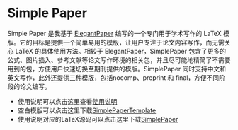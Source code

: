 # Simple Paper

Simple Paper 是我基于 [ElegantPaper](https://github.com/ElegantLaTeX/ElegantPaper) 编写的一个专门用于学术写作的 LaTeX 模版。它的目标是提供一个简单易用的模版，让用户专注于论文内容写作，而无需关心 LaTeX 的具体使用方法。相较于 ElegantPaper，SimplePaper 包含了更多的公式、图片插入、参考文献等论文写作环境的相关包，并且尽可能地精简了不需要用到的包，方便用户快速切换至期刊提供的模版。SimplePaper 同时支持中文和英文写作，此外还提供三种模版，包括nocomp、preprint 和 final，方便不同阶段的论文编写。

- 使用说明可以点击这里查看[使用说明](https://github.com/shinyypig/Simple-Paper/releases/download/v0.1/SimplePaper.pdf)
- 空白模版可以点击这里下载[SimplePaperTemplate](https://github.com/shinyypig/Simple-Paper/releases/download/v0.1/Simple.Paper.Template.zip)
- 使用说明对应的LaTeX源码可以点击这里下载[SimplePaper](https://github.com/shinyypig/Simple-Paper/archive/refs/tags/v0.1.zip)
